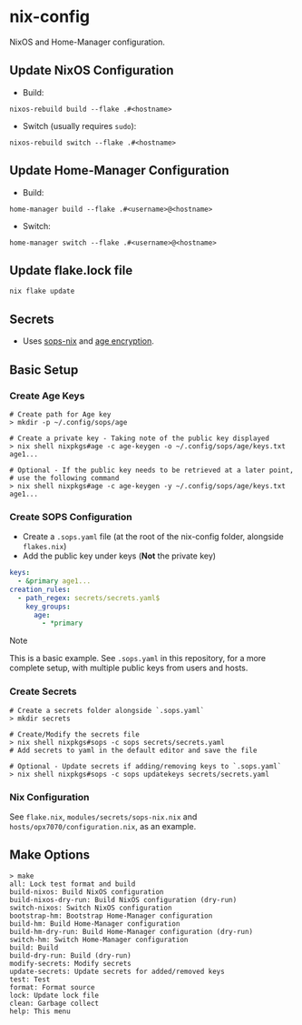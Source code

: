 # nix-config

NixOS and Home-Manager configuration.

## Update NixOS Configuration

- Build:

```shell
nixos-rebuild build --flake .#<hostname>
```

- Switch (usually requires `sudo`):

```shell
nixos-rebuild switch --flake .#<hostname>
```

## Update Home-Manager Configuration

- Build:

```shell
home-manager build --flake .#<username>@<hostname>
```

- Switch:

```shell
home-manager switch --flake .#<username>@<hostname>
```

## Update flake.lock file

```shell
nix flake update
```

## Secrets

- Uses [sops-nix](https://github.com/Mic92/sops-nix) and [age encryption](https://github.com/FiloSottile/age).

## Basic Setup

### Create Age Keys

```shell
# Create path for Age key
> mkdir -p ~/.config/sops/age

# Create a private key - Taking note of the public key displayed
> nix shell nixpkgs#age -c age-keygen -o ~/.config/sops/age/keys.txt
age1...

# Optional - If the public key needs to be retrieved at a later point,
# use the following command
> nix shell nixpkgs#age -c age-keygen -y ~/.config/sops/age/keys.txt
age1...
```

### Create SOPS Configuration

- Create a `.sops.yaml` file (at the root of the nix-config folder, alongside `flakes.nix`)
- Add the public key under keys (**Not** the private key)

<!--- editorconfig-checker-disable --->

```yaml
keys:
  - &primary age1...
creation_rules:
  - path_regex: secrets/secrets.yaml$
    key_groups:
      age:
        - *primary
```

<!--- editorconfig-checker-enable --->

> [!NOTE]
> This is a basic example. See `.sops.yaml` in this repository, for a more
> complete setup, with multiple public keys from users and hosts.

### Create Secrets

```shell
# Create a secrets folder alongside `.sops.yaml`
> mkdir secrets

# Create/Modify the secrets file
> nix shell nixpkgs#sops -c sops secrets/secrets.yaml
# Add secrets to yaml in the default editor and save the file

# Optional - Update secrets if adding/removing keys to `.sops.yaml`
> nix shell nixpkgs#sops -c sops updatekeys secrets/secrets.yaml
```

### Nix Configuration

See `flake.nix`, `modules/secrets/sops-nix.nix` and `hosts/opx7070/configuration.nix`,
as an example.

## Make Options

```shell
> make
all: Lock test format and build
build-nixos: Build NixOS configuration
build-nixos-dry-run: Build NixOS configuration (dry-run)
switch-nixos: Switch NixOS configuration
bootstrap-hm: Bootstrap Home-Manager configuration
build-hm: Build Home-Manager configuration
build-hm-dry-run: Build Home-Manager configuration (dry-run)
switch-hm: Switch Home-Manager configuration
build: Build
build-dry-run: Build (dry-run)
modify-secrets: Modify secrets
update-secrets: Update secrets for added/removed keys
test: Test
format: Format source
lock: Update lock file
clean: Garbage collect
help: This menu
```
